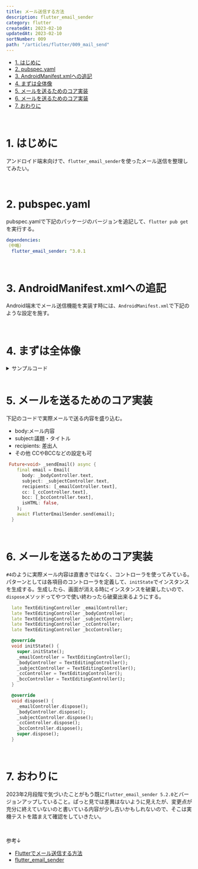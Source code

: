 ```yaml
---
title: メール送信する方法
description: flutter_email_sender
category: flutter
createdAt: 2023-02-10
updatedAt: 2023-02-10
sortNumber: 009
path: "/articles/flutter/009_mail_send"
---
```


<nuxt-content-wrapper>

- [1. はじめに](#1-はじめに)
- [2. pubspec.yaml](#2-pubspecyaml)
- [3. AndroidManifest.xmlへの追記](#3-androidmanifestxmlへの追記)
- [4. まずは全体像](#4-まずは全体像)
- [5. メールを送るためのコア実装](#5-メールを送るためのコア実装)
- [6. メールを送るためのコア実装](#6-メールを送るためのコア実装)
- [7. おわりに](#7-おわりに)

<br>

# 1. はじめに
アンドロイド端末向けで、`flutter_email_sender`を使ったメール送信を整理してみたい。

<br>

# 2. pubspec.yaml
pubspec.yamlで下記のパッケージのバージョンを追記して、`flutter pub get`を実行する。

```yaml
dependencies:
（中略）
  flutter_email_sender: ^3.0.1
```

<br>

# 3. AndroidManifest.xmlへの追記
Android端末でメール送信機能を実装す時には、`AndroidManifest.xml`で下記のような設定を施す。
<manifest package="com.example.journals">
    <queries>
        <intent>
            <action android:name="android.intent.action.SENDTO" />
            <data android:scheme="mailto" />
        </intent>
    </queries>

</manifest>

<br>

# 4. まずは全体像

<details><summary>サンプルコード</summary>

```dart
/*
https://www.kamo-it.org/blog/flutter-mail/
 */
import 'package:flutter/material.dart';
import 'package:flutter_email_sender/flutter_email_sender.dart';

import '../../common/footer.dart';

void main() => runApp(const Inquiry());

class Inquiry extends StatelessWidget {
  const Inquiry({Key? key}) : super(key: key);

  @override
  Widget build(BuildContext context) {
    return const MaterialApp(
      home: MailScreen(),
    );
  }
}

class MailScreen extends StatefulWidget {
  const MailScreen({Key? key}) : super(key: key);

  @override
  State<MailScreen> createState() => _MailScreenState();
}

class _MailScreenState extends State<MailScreen> {
  late TextEditingController _emailController;
  late TextEditingController _bodyController;
  late TextEditingController _subjectController;
  late TextEditingController _ccController;
  late TextEditingController _bccController;

  @override
  void initState() {
    super.initState();
    _emailController = TextEditingController();
    _bodyController = TextEditingController();
    _subjectController = TextEditingController();
    _ccController = TextEditingController();
    _bccController = TextEditingController();
  }

  @override
  void dispose() {
    _emailController.dispose();
    _bodyController.dispose();
    _subjectController.dispose();
    _ccController.dispose();
    _bccController.dispose();
    super.dispose();
  }

  @override
  Widget build(BuildContext context) {
    return Scaffold(
      appBar: AppBar(title: const Text('メール送信')),
      body: SingleChildScrollView(
        child: Padding(
          padding: const EdgeInsets.symmetric(horizontal: 16),
          child: Column(
            children: [
              const SizedBox(height: 40),
              TextFormField(
                controller: _emailController,
                decoration: const InputDecoration(hintText: '宛先'),
              ),
              const SizedBox(height: 20),
              TextFormField(
                controller: _ccController,
                decoration: const InputDecoration(hintText: 'cc'),
              ),
              const SizedBox(height: 20),
              TextFormField(
                controller: _bccController,
                decoration: const InputDecoration(hintText: 'bcc'),
              ),
              const SizedBox(height: 20),
              TextFormField(
                controller: _subjectController,
                decoration: const InputDecoration(hintText: '件名'),
              ),
              const SizedBox(height: 20),
              TextFormField(
                controller: _bodyController,
                decoration: const InputDecoration(hintText: '本文'),
              ),
              const SizedBox(height: 20),
              ElevatedButton(onPressed: _sendEmail, child: const Text('送信する')),
              const SizedBox(height: 40),
            ],
          ),
        ),
      ),
      bottomNavigationBar: const Footer(),
    );
  }

  Future<void> _sendEmail() async {
    final email = Email(
      body: _bodyController.text,
      subject: _subjectController.text,
      recipients: [_emailController.text],
      cc: [_ccController.text],
      bcc: [_bccController.text],
      isHTML: false,
    );

    await FlutterEmailSender.send(email);
  }
}

```

</details>

<br>

# 5. メールを送るためのコア実装
下記のコードで実際メールで送る内容を盛り込む。
- body:メール内容
- subject:議題・タイトル
- recipients: 差出人
- その他 CCやBCCなどの設定も可

```dart
 Future<void> _sendEmail() async {
    final email = Email(
      body: _bodyController.text,
      subject: _subjectController.text,
      recipients: [_emailController.text],
      cc: [_ccController.text],
      bcc: [_bccController.text],
      isHTML: false,
    );
    await FlutterEmailSender.send(email);
  }
```

<br>

# 6. メールを送るためのコア実装
`#4`のように実際メール内容は直書きではなく、コントローラを使ってみている。パターンとしては各項目のコントローラを定義して、`initState`でインスタンスを生成する。生成したら、画面が消える時にインスタンスを破棄したいので、`dispose`メソッドってやつで使い終わったら破棄出来るようにする。

```dart
  late TextEditingController _emailController;
  late TextEditingController _bodyController;
  late TextEditingController _subjectController;
  late TextEditingController _ccController;
  late TextEditingController _bccController;

  @override
  void initState() {
    super.initState();
    _emailController = TextEditingController();
    _bodyController = TextEditingController();
    _subjectController = TextEditingController();
    _ccController = TextEditingController();
    _bccController = TextEditingController();
  }

  @override
  void dispose() {
    _emailController.dispose();
    _bodyController.dispose();
    _subjectController.dispose();
    _ccController.dispose();
    _bccController.dispose();
    super.dispose();
  }
```

<br>

# 7. おわりに
2023年2月段階で気づいたことがもう既に`flutter_email_sender 5.2.0`とバージョンアップしていること。ぱっと見では差異はないように見えたが、変更点が充分に終えていないのと書いている内容が少し古いかもしれないので、そこは実機テストを踏まえて確認をしていきたい。

<br>

参考↓
- [Flutterでメール送信する方法](http://pineplanter.moo.jp/non-it-salaryman/2020/08/31/post-9008/)
- [flutter_email_sender](https://pub.dev/packages/flutter_email_sender)

</nuxt-content-wrapper>
